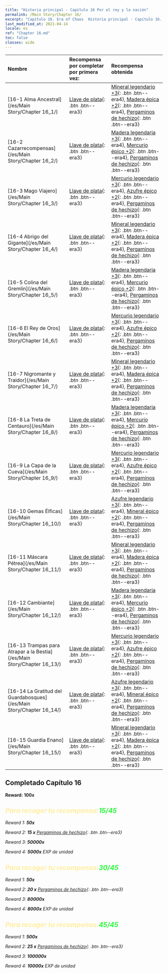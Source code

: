 ```yaml
---
title: "Historia principal - Capítulo 16 Por el rey y la nación"
permalink: /Main Story/Chapter 16/
excerpt: "Capítulo 16. Era of Chaos  Historia principal - Capítulo 16. Por el rey y la nación"
last_modified_at: 2021-04-14
locale: es
ref: "Chapter 16.md"
toc: false
classes: wide
---
```


  | Nombre |  Recompensa por completar por primera vez: | Recompensa obtenida |
  |:------------|:------------|:------------| 
  | [16-1 Alma Ancestral](/es/Main Story/Chapter 16_1/) | [Llave de plata](/es/Items/con_693/){: .btn .btn--era3} | [Mineral legendario +3](/es/Items/mat_54/){: .btn .btn--era4}, [Madera épica +2](/es/Items/mat_48/){: .btn .btn--era4}, [Pergaminos de hechizo](/es/Items/con_694/){: .btn .btn--era3} |
  | [16-2 Cazarrecompensas](/es/Main Story/Chapter 16_2/) | [Llave de plata](/es/Items/con_693/){: .btn .btn--era3} | [Madera legendaria +3](/es/Items/mat_55/){: .btn .btn--era4}, [Mercurio épico +2](/es/Items/mat_49/){: .btn .btn--era4}, [Pergaminos de hechizo](/es/Items/con_694/){: .btn .btn--era3} |
  | [16-3 Mago Viajero](/es/Main Story/Chapter 16_3/) | [Llave de plata](/es/Items/con_693/){: .btn .btn--era3} | [Mercurio legendario +3](/es/Items/mat_56/){: .btn .btn--era4}, [Azufre épico +2](/es/Items/mat_50/){: .btn .btn--era4}, [Pergaminos de hechizo](/es/Items/con_694/){: .btn .btn--era3} |
  | [16-4 Abrigo del Gigante](/es/Main Story/Chapter 16_4/) | [Llave de plata](/es/Items/con_693/){: .btn .btn--era3} | [Mineral legendario +3](/es/Items/mat_54/){: .btn .btn--era4}, [Madera épica +2](/es/Items/mat_48/){: .btn .btn--era4}, [Pergaminos de hechizo](/es/Items/con_694/){: .btn .btn--era3} |
  | [16-5 Colina del Gremlin](/es/Main Story/Chapter 16_5/) | [Llave de plata](/es/Items/con_693/){: .btn .btn--era3} | [Madera legendaria +3](/es/Items/mat_55/){: .btn .btn--era4}, [Mercurio épico +2](/es/Items/mat_49/){: .btn .btn--era4}, [Pergaminos de hechizo](/es/Items/con_694/){: .btn .btn--era3} |
  | [16-6 El Rey de Oros](/es/Main Story/Chapter 16_6/) | [Llave de plata](/es/Items/con_693/){: .btn .btn--era3} | [Mercurio legendario +3](/es/Items/mat_56/){: .btn .btn--era4}, [Azufre épico +2](/es/Items/mat_50/){: .btn .btn--era4}, [Pergaminos de hechizo](/es/Items/con_694/){: .btn .btn--era3} |
  | [16-7 Nigromante y Traidor](/es/Main Story/Chapter 16_7/) | [Llave de plata](/es/Items/con_693/){: .btn .btn--era3} | [Mineral legendario +3](/es/Items/mat_54/){: .btn .btn--era4}, [Madera épica +2](/es/Items/mat_48/){: .btn .btn--era4}, [Pergaminos de hechizo](/es/Items/con_694/){: .btn .btn--era3} |
  | [16-8 La Treta de Centauro](/es/Main Story/Chapter 16_8/) | [Llave de plata](/es/Items/con_693/){: .btn .btn--era3} | [Madera legendaria +3](/es/Items/mat_55/){: .btn .btn--era4}, [Mercurio épico +2](/es/Items/mat_49/){: .btn .btn--era4}, [Pergaminos de hechizo](/es/Items/con_694/){: .btn .btn--era3} |
  | [16-9 La Capa de la Cueva](/es/Main Story/Chapter 16_9/) | [Llave de plata](/es/Items/con_693/){: .btn .btn--era3} | [Mercurio legendario +3](/es/Items/mat_56/){: .btn .btn--era4}, [Azufre épico +2](/es/Items/mat_50/){: .btn .btn--era4}, [Pergaminos de hechizo](/es/Items/con_694/){: .btn .btn--era3} |
  | [16-10 Gemas Élficas](/es/Main Story/Chapter 16_10/) | [Llave de plata](/es/Items/con_693/){: .btn .btn--era3} | [Azufre legendario +3](/es/Items/mat_57/){: .btn .btn--era4}, [Mineral épico +2](/es/Items/mat_47/){: .btn .btn--era4}, [Pergaminos de hechizo](/es/Items/con_694/){: .btn .btn--era3} |
  | [16-11 Máscara Pétrea](/es/Main Story/Chapter 16_11/) | [Llave de plata](/es/Items/con_693/){: .btn .btn--era3} | [Mineral legendario +3](/es/Items/mat_54/){: .btn .btn--era4}, [Madera épica +2](/es/Items/mat_48/){: .btn .btn--era4}, [Pergaminos de hechizo](/es/Items/con_694/){: .btn .btn--era3} |
  | [16-12 Cambiante](/es/Main Story/Chapter 16_12/) | [Llave de plata](/es/Items/con_693/){: .btn .btn--era3} | [Madera legendaria +3](/es/Items/mat_55/){: .btn .btn--era4}, [Mercurio épico +2](/es/Items/mat_49/){: .btn .btn--era4}, [Pergaminos de hechizo](/es/Items/con_694/){: .btn .btn--era3} |
  | [16-13 Trampas para Atrapar a la Bestia](/es/Main Story/Chapter 16_13/) | [Llave de plata](/es/Items/con_693/){: .btn .btn--era3} | [Mercurio legendario +3](/es/Items/mat_56/){: .btn .btn--era4}, [Azufre épico +2](/es/Items/mat_50/){: .btn .btn--era4}, [Pergaminos de hechizo](/es/Items/con_694/){: .btn .btn--era3} |
  | [16-14 La Gratitud del Guardabosques](/es/Main Story/Chapter 16_14/) | [Llave de plata](/es/Items/con_693/){: .btn .btn--era3} | [Azufre legendario +3](/es/Items/mat_57/){: .btn .btn--era4}, [Mineral épico +2](/es/Items/mat_47/){: .btn .btn--era4}, [Pergaminos de hechizo](/es/Items/con_694/){: .btn .btn--era3} |
  | [16-15 Guardia Enano](/es/Main Story/Chapter 16_15/) | [Llave de plata](/es/Items/con_693/){: .btn .btn--era3} | [Mineral legendario +3](/es/Items/mat_54/){: .btn .btn--era4}, [Madera épica +2](/es/Items/mat_48/){: .btn .btn--era4}, [Pergaminos de hechizo](/es/Items/con_694/){: .btn .btn--era3} |


## Completado Capítulo 16

 **Reward:**  **100x** <i class="fas fa-gem"/>



## <span style="color: #ffeea0">Para recoger tu recompensa:</span><span style="color: #27f73a">15/45</span>

 Reward 1:  **50x** <i class="fas fa-gem"/>

 Reward 2: **15 x** [Pergaminos de hechizo](/es/Items/con_694/){: .btn .btn--era3}

 Reward 3:  **50000x** <i class="fas fa-coins"/>

 Reward 4:  **5000x** EXP de unidad



## <span style="color: #ffeea0">Para recoger tu recompensa:</span><span style="color: #27f73a">30/45</span>

 Reward 1:  **50x** <i class="fas fa-gem"/>

 Reward 2: **20 x** [Pergaminos de hechizo](/es/Items/con_694/){: .btn .btn--era3}

 Reward 3:  **80000x** <i class="fas fa-coins"/>

 Reward 4:  **8000x** EXP de unidad



## <span style="color: #ffeea0">Para recoger tu recompensa:</span><span style="color: #27f73a">45/45</span>

 Reward 1:  **500x** <i class="fas fa-gem"/>

 Reward 2: **25 x** [Pergaminos de hechizo](/es/Items/con_694/){: .btn .btn--era3}

 Reward 3:  **100000x** <i class="fas fa-coins"/>

 Reward 4:  **10000x** EXP de unidad

